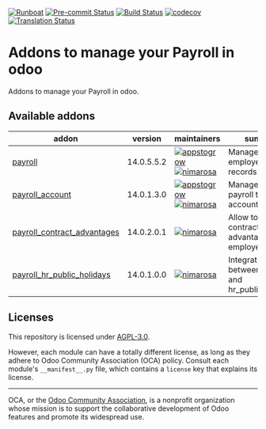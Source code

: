 
[![Runboat](https://img.shields.io/badge/runboat-Try%20me-875A7B.png)](https://runboat.odoo-community.org/builds?repo=OCA/payroll&target_branch=14.0)
[![Pre-commit Status](https://github.com/OCA/payroll/actions/workflows/pre-commit.yml/badge.svg?branch=14.0)](https://github.com/OCA/payroll/actions/workflows/pre-commit.yml?query=branch%3A14.0)
[![Build Status](https://github.com/OCA/payroll/actions/workflows/test.yml/badge.svg?branch=14.0)](https://github.com/OCA/payroll/actions/workflows/test.yml?query=branch%3A14.0)
[![codecov](https://codecov.io/gh/OCA/payroll/branch/14.0/graph/badge.svg)](https://codecov.io/gh/OCA/payroll)
[![Translation Status](https://translation.odoo-community.org/widgets/payroll-14-0/-/svg-badge.svg)](https://translation.odoo-community.org/engage/payroll-14-0/?utm_source=widget)

<!-- /!\ do not modify above this line -->

# Addons to manage your Payroll in odoo

Addons to manage your Payroll in odoo. 

<!-- /!\ do not modify below this line -->

<!-- prettier-ignore-start -->

[//]: # (addons)

Available addons
----------------
addon | version | maintainers | summary
--- | --- | --- | ---
[payroll](payroll/) | 14.0.5.5.2 | [![appstogrow](https://github.com/appstogrow.png?size=30px)](https://github.com/appstogrow) [![nimarosa](https://github.com/nimarosa.png?size=30px)](https://github.com/nimarosa) | Manage your employee payroll records
[payroll_account](payroll_account/) | 14.0.1.3.0 | [![appstogrow](https://github.com/appstogrow.png?size=30px)](https://github.com/appstogrow) [![nimarosa](https://github.com/nimarosa.png?size=30px)](https://github.com/nimarosa) | Manage your payroll to accounting
[payroll_contract_advantages](payroll_contract_advantages/) | 14.0.2.0.1 | [![nimarosa](https://github.com/nimarosa.png?size=30px)](https://github.com/nimarosa) | Allow to define contract advantages for employees.
[payroll_hr_public_holidays](payroll_hr_public_holidays/) | 14.0.1.0.0 | [![nimarosa](https://github.com/nimarosa.png?size=30px)](https://github.com/nimarosa) | Integration between payroll and hr_public_holidays

[//]: # (end addons)

<!-- prettier-ignore-end -->

## Licenses

This repository is licensed under [AGPL-3.0](LICENSE).

However, each module can have a totally different license, as long as they adhere to Odoo Community Association (OCA)
policy. Consult each module's `__manifest__.py` file, which contains a `license` key
that explains its license.

----
OCA, or the [Odoo Community Association](http://odoo-community.org/), is a nonprofit
organization whose mission is to support the collaborative development of Odoo features
and promote its widespread use.
